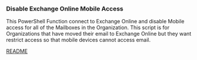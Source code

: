 ### Disable Exchange Online Mobile Access
This PowerShell Function connect to Exchange Online and disable Mobile access for all of the Mailboxes in the Organization. This script is for Organizations that have moved their email to Exchange Online but they want restrict access so that mobile devices cannot access email. 

[README](https://github.com/OfficeDev/Office-IT-Pro-Deployment-Scripts/wiki/README_Disable-ExchangeOnlineMobileAccess)
